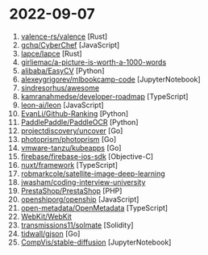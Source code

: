 # 2022-09-07

1. [valence-rs/valence](https://github.com/valence-rs/valence "A Rust framework for building Minecraft servers.") [Rust]
2. [gchq/CyberChef](https://github.com/gchq/CyberChef "The Cyber Swiss Army Knife - a web app for encryption, encoding, compression and data analysis") [JavaScript]
3. [lapce/lapce](https://github.com/lapce/lapce "Lightning-fast and Powerful Code Editor written in Rust") [Rust]
4. [girliemac/a-picture-is-worth-a-1000-words](https://github.com/girliemac/a-picture-is-worth-a-1000-words "I am trying to describe complex matters in simple doodles!") 
5. [alibaba/EasyCV](https://github.com/alibaba/EasyCV "An all-in-one toolkit for computer vision") [Python]
6. [alexeygrigorev/mlbookcamp-code](https://github.com/alexeygrigorev/mlbookcamp-code "The code from the Machine Learning Bookcamp book and a free course based on the book") [JupyterNotebook]
7. [sindresorhus/awesome](https://github.com/sindresorhus/awesome "😎 Awesome lists about all kinds of interesting topics") 
8. [kamranahmedse/developer-roadmap](https://github.com/kamranahmedse/developer-roadmap "Roadmap to becoming a developer in 2022") [TypeScript]
9. [leon-ai/leon](https://github.com/leon-ai/leon "🧠 Leon is your open-source personal assistant.") [JavaScript]
10. [EvanLi/Github-Ranking](https://github.com/EvanLi/Github-Ranking "⭐Github Ranking⭐ Github stars and forks ranking list. Github Top100 stars list of different languages. Automatically update daily. | Github仓库排名，每日自动更新") [Python]
11. [PaddlePaddle/PaddleOCR](https://github.com/PaddlePaddle/PaddleOCR "Awesome multilingual OCR toolkits based on PaddlePaddle (practical ultra lightweight OCR system, support 80+ languages recognition, provide data annotation and synthesis tools, support training and deployment among server, mobile, embedded and IoT devices)") [Python]
12. [projectdiscovery/uncover](https://github.com/projectdiscovery/uncover "Quickly discover exposed hosts on the internet using multiple search engines.") [Go]
13. [photoprism/photoprism](https://github.com/photoprism/photoprism "AI-Powered Photos App for the Decentralized Web 🌈💎✨") [Go]
14. [vmware-tanzu/kubeapps](https://github.com/vmware-tanzu/kubeapps "A web-based UI for deploying and managing applications in Kubernetes clusters") [Go]
15. [firebase/firebase-ios-sdk](https://github.com/firebase/firebase-ios-sdk "Firebase iOS SDK") [Objective-C]
16. [nuxt/framework](https://github.com/nuxt/framework "The Hybrid Vue(3) Framework.") [TypeScript]
17. [robmarkcole/satellite-image-deep-learning](https://github.com/robmarkcole/satellite-image-deep-learning "Resources for deep learning with satellite & aerial imagery") 
18. [jwasham/coding-interview-university](https://github.com/jwasham/coding-interview-university "A complete computer science study plan to become a software engineer.") 
19. [PrestaShop/PrestaShop](https://github.com/PrestaShop/PrestaShop "PrestaShop is the universal open-source software platform to build your e-commerce solution.") [PHP]
20. [openshiporg/openship](https://github.com/openshiporg/openship "multi-channel fulfillment at scale") [JavaScript]
21. [open-metadata/OpenMetadata](https://github.com/open-metadata/OpenMetadata "Open Standard for Metadata. A Single place to Discover, Collaborate and Get your data right.") [TypeScript]
22. [WebKit/WebKit](https://github.com/WebKit/WebKit "Home of the WebKit project, the browser engine used by Safari, Mail, App Store and many other applications on macOS, iOS and Linux.") 
23. [transmissions11/solmate](https://github.com/transmissions11/solmate "Modern, opinionated, and gas optimized building blocks for smart contract development.") [Solidity]
24. [tidwall/gjson](https://github.com/tidwall/gjson "Get JSON values quickly - JSON parser for Go") [Go]
25. [CompVis/stable-diffusion](https://github.com/CompVis/stable-diffusion "") [JupyterNotebook]
